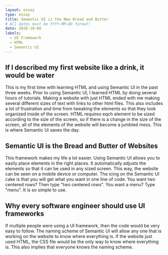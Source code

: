 ```yaml
---
layout: essay
type: essay
title: Semantic UI is the New Bread and Butter
# All dates must be YYYY-MM-DD format!
date: 2020-10-08
labels:
  - UI Framework
  - HTML
  - Semantic UI
---
```


## If I described my first website like a drink, it would be water

This is my first time with learning HTML and using Semantic UI in the past three weeks. Prior to using Semantic UI, I learned HTML by doing several hours of tutorials. Making a website with just HTML ended with me making several different sizes of text with links to other html files. This also includes a lot of frustration and time from tweaking the elements so that they look organized inside of the screen. HTML requires eqch element to be sized according to the size of the screen, so if there is a change in the size of the screen, all of the elements of the website will become a jumbled mess. This is where Semantic Ui saves the day.

## Semantic UI is the Bread and Butter of Websites

This framework makes my life a lot easier. Using Semantic UI allows you to easily place elements in the right places. It automatically adjusts the elements so that it can be used in any sized screen. This way, the website can be seen on a mobile device or computer. The icing on the Semantic UI cake is that you will get what you want in one line of code. You want two centered rows? Then type "two centered rows". You want a menu? Type "menu". It is so simple to use.

## Why every software engineer should use UI frameworks

If multiple people were using a UI framework, then the code would be very easy to follow. The naming scheme of Semantic UI will allow any one that is working on the website to know where everything is. If the website just used HTML, the CSS file would be the only way to know where everything is. This also implies that everyone knows the naming scheme. 
